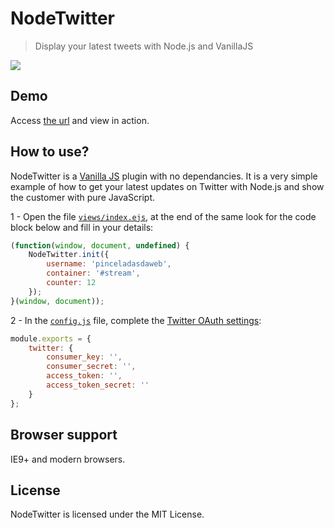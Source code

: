 # NodeTwitter
> Display your latest tweets with Node.js and VanillaJS

![](https://raw.github.com/pinceladasdaweb/NodeTwitter/master/screenshot.png)

## Demo
Access [the url](http://nodejs-twitter.herokuapp.com/) and view in action.

## How to use?
NodeTwitter is a [Vanilla JS](http://vanilla-js.com/) plugin with no dependancies. It is a very simple example of how to get your latest updates on Twitter with Node.js and show the customer with pure JavaScript.

1 - Open the file [`views/index.ejs`](index.ejs), at the end of the same look for the code block below and fill in your details:

```javascript
(function(window, document, undefined) {
    NodeTwitter.init({
        username: 'pinceladasdaweb',
        container: '#stream',
        counter: 12
    });
}(window, document));
```
2 - In the [`config.js`](config.js) file, complete the [Twitter OAuth settings](https://dev.twitter.com/oauth/overview/faq):

```javascript
module.exports = {
    twitter: {
        consumer_key: '',
        consumer_secret: '',
        access_token: '',
        access_token_secret: ''
    }
};
```

## Browser support
IE9+ and modern browsers.

## License
NodeTwitter is licensed under the MIT License.